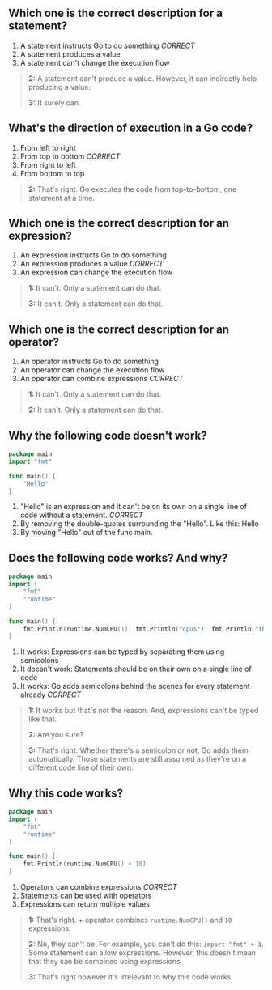 ## Which one is the correct description for a statement?
1. A statement instructs Go to do something *CORRECT*
2. A statement produces a value
3. A statement can't change the execution flow

> **2:** A statement can't produce a value. However, it can indirectly help producing a value.
>
>
> **3:** It surely can.
>
>


## What's the direction of execution in a Go code?
1. From left to right
2. From top to bottom *CORRECT*
3. From right to left
4. From bottom to top

> **2:** That's right. Go executes the code from top-to-bottom, one statement at a time.
>
>


## Which one is the correct description for an expression?
1. An expression instructs Go to do something
2. An expression produces a value *CORRECT*
3. An expression can change the execution flow

> **1:** It can't. Only a statement can do that.
>
>
> **3:** It can't. Only a statement can do that.
>
>


## Which one is the correct description for an operator?
1. An operator instructs Go to do something
2. An operator can change the execution flow
3. An operator can combine expressions *CORRECT*

> **1:** It can't. Only a statement can do that.
>
>
> **2:** It can't. Only a statement can do that.
>
>


## Why the following code doesn't work?
```go
package main
import "fmt"

func main() {
    "Hello"
}
```

1. "Hello" is an expression and it can't be on its own on a single line of code without a statement. *CORRECT*
2. By removing the double-quotes surrounding the "Hello". Like this: Hello
3. By moving "Hello" out of the func main.


## Does the following code works? And why?
```go
package main
import (
    "fmt"
    "runtime"
)

func main() {
    fmt.Println(runtime.NumCPU()); fmt.Println("cpus"); fmt.Println("the machine")
}
```

1. It works: Expressions can be typed by separating them using semicolons
2. It doesn't work: Statements should be on their own on a single line of code
3. It works: Go adds semicolons behind the scenes for every statement already *CORRECT*

> **1:** It works but that's not the reason. And, expressions can't be typed like that.
>
>
> **2:** Are you sure?
>
>
> **3:** That's right. Whether there's a semicolon or not; Go adds them automatically. Those statements are still assumed as they're on a different code line of their own.
>
>


## Why this code works?
```go
package main
import (
    "fmt"
    "runtime"
)

func main() {
    fmt.Println(runtime.NumCPU() + 10)
}
```

1. Operators can combine expressions *CORRECT*
2. Statements can be used with operators
3. Expressions can return multiple values

> **1:** That's right. + operator combines `runtime.NumCPU()` and `10` expressions.
>
>
> **2:** No, they can't be. For example, you can't do this: `import "fmt" + 3`. Some statement can allow expressions. However, this doesn't mean that they can be combined using expressions.
>
>
> **3:** That's right however it's irrelevant to why this code works.
>
>